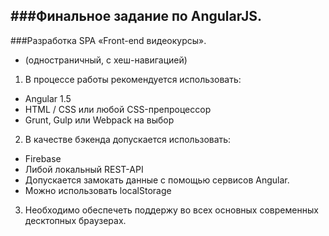 ###Финальное задание по AngularJS.
--------------------

###Разработка SPA «Front-end видеокурсы».
- (одностраничный, с хеш-навигацией)

1. В процессе работы рекомендуется использовать:

- Angular 1.5
- HTML / CSS или любой CSS-препроцессор
- Grunt, Gulp или Webpack на выбор

2. В качестве бэкенда допускается использовать:

- Firebase
- Либой локальный REST-API
- Допускается замокать данные с помощью сервисов Angular.
- Можно использовать localStorage

3. Необходимо обеспечеть поддержу во всех основных современных десктопных браузерах.